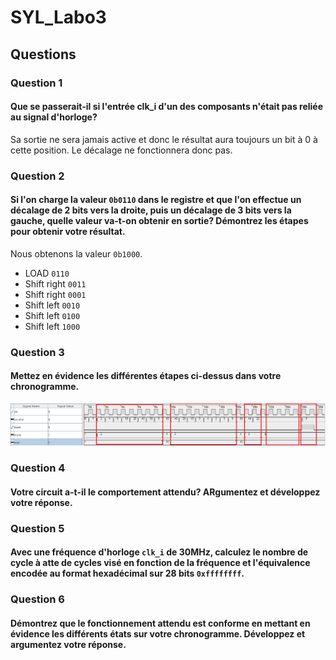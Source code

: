 # SYL_Labo3

## Questions

### Question 1
#### Que se passerait-il si l'entrée clk_i d'un des composants n'était pas reliée au signal d'horloge?

Sa sortie ne sera jamais active et donc le résultat aura toujours un bit à 0 à cette position. Le décalage ne fonctionnera donc pas.


### Question 2
#### Si l'on charge la valeur `0b0110` dans le registre et que l'on effectue un décalage de 2 bits vers la droite, puis un décalage de 3 bits vers la gauche, quelle valeur va-t-on obtenir en sortie? Démontrez les étapes pour obtenir votre résultat.

Nous obtenons la valeur `0b1000`.
- LOAD `0110`
- Shift right `0011`
- Shift right `0001`
- Shift left `0010`
- Shift left `0100`
- Shift left `1000`

### Question 3
#### Mettez en évidence les différentes étapes ci-dessus dans votre chronogramme.

![Chronogram](ChronogramQ3Capture.png)

### Question 4
#### Votre circuit a-t-il le comportement attendu? ARgumentez et développez votre réponse.

### Question 5
#### Avec une fréquence d'horloge `clk_i` de 30MHz, calculez le nombre de cycle à atte de cycles visé en fonction de la fréquence et l'équivalence encodée au format hexadécimal sur 28 bits `0xffffffff`.

### Question 6
#### Démontrez que le fonctionnement attendu est conforme en mettant en évidence les différents états sur votre chronogramme. Développez et argumentez votre réponse.
